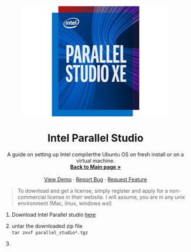 
<!-- PROJECT LOGO -->
<br />
<p align="center">
  <a href="https://github.com/kimrojas/Computational-Material-Science">
    <img src="img/intel.png" alt="Logo" width=400>
  </a>

  <h1 align="center">Intel Parallel Studio</h1>

  <p align="center">
    A guide on setting up Intel compilerthe Ubuntu OS on fresh install or on a virtual machine. 
    <br />
    <a href="https://github.com/kimrojas/Computational-Material-Science"><strong>Back to Main page »</strong></a>
    <br />
    <br />
    <a href="https://github.com/kimrojas/Computational-Material-Science">View Demo</a>
    ·
    <a href="https://github.com/kimrojas/Computational-Material-Science/issues">Report Bug</a>
    ·
    <a href="https://github.com/kimrojas/Computational-Material-Science/issues">Request Feature</a>
  </p>



> To download and get a license, simply register and apply for a non-commercial license in their website.
> I will assume, you are in any unix environment (Mac, linux, windows wsl)

1. Download Intel Parallel studio [here](https://software.intel.com/content/www/us/en/develop/tools/parallel-studio-xe.html) 

2. untar the downloaded zip file  
`tar zxvf parallel_studio*.tgz`

3. 

